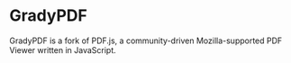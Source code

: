 # GradyPDF

GradyPDF is a fork of PDF.js, a community-driven Mozilla-supported PDF Viewer written in JavaScript.
